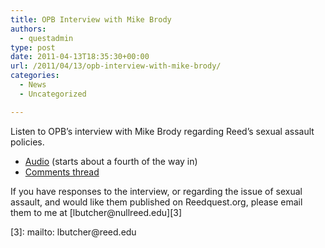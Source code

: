 ```yaml
---
title: OPB Interview with Mike Brody
authors: 
  - questadmin
type: post
date: 2011-04-13T18:35:30+00:00
url: /2011/04/13/opb-interview-with-mike-brody/
categories:
  - News
  - Uncategorized

---
```

Listen to OPB&#8217;s interview with Mike Brody regarding Reed&#8217;s sexual assault policies.

  * [Audio][1] (starts about a fourth of the way in)
  * [Comments thread][2]

If you have responses to the interview, or regarding the issue of sexual assault, and would like them published on Reedquest.org, please email them to me at [&#x6c;&#x62;&#x75;&#x74;&#x63;&#x68;&#x65;&#x72;&#x40;<span class="oe_displaynone">null</span>&#x72;&#x65;&#x65;&#x64;&#x2e;&#x65;&#x64;&#x75;][3]

 [1]: http://stream2.opb.org:9000/tol/episodes/2011/0413.mp3
 [2]: http://opb.org/thinkoutloud/shows/sexual-harassment-college/
 [3]: mailto: &#x6c;&#x62;&#x75;&#x74;&#x63;&#x68;&#x65;&#x72;&#x40;&#x72;&#x65;&#x65;&#x64;&#x2e;&#x65;&#x64;&#x75;